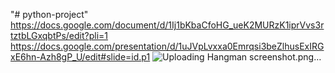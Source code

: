 "# python-project" 
https://docs.google.com/document/d/1Ij1bKbaCfoHG_ueK2MURzK1iprVvs3rtztbLGxqbtPs/edit?pli=1
https://docs.google.com/presentation/d/1uJVpLvxxa0Emrqsi3beZlhusExIRGxE6hn-Azh8gP_U/edit#slide=id.p1
![Uploading Hangman screenshot.png…]()
